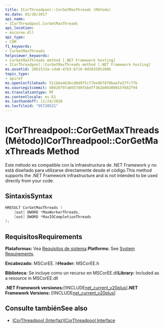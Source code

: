 ```yaml
---
title: ICorThreadpool::CorGetMaxThreads (Método)
ms.date: 03/30/2017
api_name:
- ICorThreadpool.CorGetMaxThreads
api_location:
- mscoree.dll
api_type:
- COM
f1_keywords:
- CorGetMaxThreads
helpviewer_keywords:
- CorGetMaxThreads method [.NET Framework hosting]
- ICorThreadpool::CorGetMaxThreads method [.NET Framework hosting]
ms.assetid: 2861533a-cda0-47b3-b716-0d363505289b
topic_type:
- apiref
ms.openlocfilehash: 511b6e463bcd0d975cf7be96f870baefe27fc77b
ms.sourcegitcommit: d8020797a6657d0fbbdff362b80300815f682f94
ms.translationtype: MT
ms.contentlocale: es-ES
ms.lasthandoff: 11/24/2020
ms.locfileid: "95720521"
---
```

# <a name="icorthreadpoolcorgetmaxthreads-method"></a><span data-ttu-id="7dcac-102">ICorThreadpool::CorGetMaxThreads (Método)</span><span class="sxs-lookup"><span data-stu-id="7dcac-102">ICorThreadpool::CorGetMaxThreads Method</span></span>

<span data-ttu-id="7dcac-103">Este método es compatible con la infraestructura de .NET Framework y no está diseñado para utilizarse directamente desde el código.</span><span class="sxs-lookup"><span data-stu-id="7dcac-103">This method supports the .NET Framework infrastructure and is not intended to be used directly from your code.</span></span>  
  
## <a name="syntax"></a><span data-ttu-id="7dcac-104">Sintaxis</span><span class="sxs-lookup"><span data-stu-id="7dcac-104">Syntax</span></span>  
  
```cpp  
HRESULT CorGetMaxThreads (  
    [out] DWORD *MaxWorkerThreads,  
    [out] DWORD *MaxIOCompletionThreads  
);  
```  
  
## <a name="requirements"></a><span data-ttu-id="7dcac-105">Requisitos</span><span class="sxs-lookup"><span data-stu-id="7dcac-105">Requirements</span></span>  

 <span data-ttu-id="7dcac-106">**Plataformas:** Vea [Requisitos de sistema](../../get-started/system-requirements.md).</span><span class="sxs-lookup"><span data-stu-id="7dcac-106">**Platforms:** See [System Requirements](../../get-started/system-requirements.md).</span></span>  
  
 <span data-ttu-id="7dcac-107">**Encabezado:** MSCorEE. h</span><span class="sxs-lookup"><span data-stu-id="7dcac-107">**Header:** MSCorEE.h</span></span>  
  
 <span data-ttu-id="7dcac-108">**Biblioteca:** Se incluye como un recurso en MSCorEE.dll</span><span class="sxs-lookup"><span data-stu-id="7dcac-108">**Library:** Included as a resource in MSCorEE.dll</span></span>  
  
 <span data-ttu-id="7dcac-109">**.NET Framework versiones:**[!INCLUDE[net_current_v20plus](../../../../includes/net-current-v20plus-md.md)]</span><span class="sxs-lookup"><span data-stu-id="7dcac-109">**.NET Framework Versions:** [!INCLUDE[net_current_v20plus](../../../../includes/net-current-v20plus-md.md)]</span></span>  
  
## <a name="see-also"></a><span data-ttu-id="7dcac-110">Consulte también</span><span class="sxs-lookup"><span data-stu-id="7dcac-110">See also</span></span>

- [<span data-ttu-id="7dcac-111">ICorThreadpool (Interfaz)</span><span class="sxs-lookup"><span data-stu-id="7dcac-111">ICorThreadpool Interface</span></span>](icorthreadpool-interface.md)
